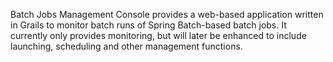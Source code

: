 Batch Jobs Management Console provides a web-based application written in Grails to monitor batch runs of Spring Batch-based batch jobs. It currently only provides monitoring, but will later be enhanced to include launching, scheduling and other management functions.